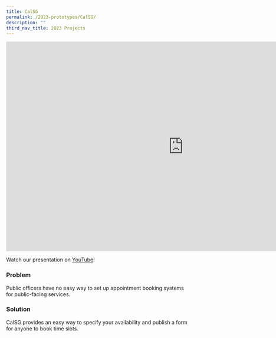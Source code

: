```yaml
---
title: CalSG
permalink: /2023-prototypes/CalSG/
description: ""
third_nav_title: 2023 Projects
---
```

<iframe allowfullscreen="true" height="569" width="960" frameborder="0" src="https://docs.google.com/presentation/d/e/2PACX-1vReIi0KB7Z6X2dDCGoLp__ubrRj3V9CMCM8j66CpFESBaQ5vh6kTa5-2FuMKrWFfSL_-smvsAkvf-Vo/embed?start=false&amp;loop=false&amp;delayms=10000"></iframe>

Watch our presentation on [YouTube](https://www.youtube.com/live/mgxE3IPE4WY?feature=share&amp;t=3511)!

### Problem
Public officers have no easy way to set up appointment booking systems for public-facing services.

### Solution
CalSG provides an easy way to specify your availability and publish a form for anyone to book time slots.